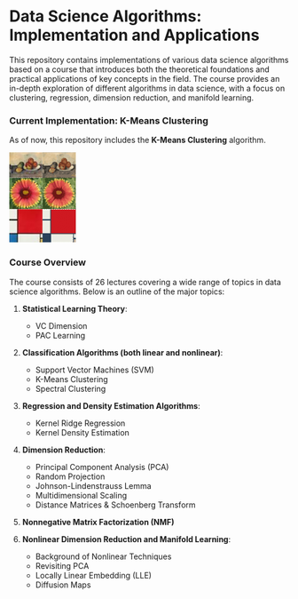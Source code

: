 # Data Science Algorithms: Implementation and Applications

This repository contains implementations of various data science algorithms based on a course that introduces both the theoretical foundations and practical applications of key concepts in the field. The course provides an in-depth exploration of different algorithms in data science, with a focus on clustering, regression, dimension reduction, and manifold learning.

### Current Implementation: K-Means Clustering
As of now, this repository includes the **K-Means Clustering** algorithm.

![alt text](https://raw.githubusercontent.com/HeyHeyHayHay/DataScienceAlgorithmsClass/main/kMeans/images/imageColorClusteringExamples.png)

### Course Overview
The course consists of 26 lectures covering a wide range of topics in data science algorithms. Below is an outline of the major topics:

1. **Statistical Learning Theory**:
   - VC Dimension
   - PAC Learning

2. **Classification Algorithms (both linear and nonlinear)**:
   - Support Vector Machines (SVM)
   - K-Means Clustering
   - Spectral Clustering

3. **Regression and Density Estimation Algorithms**:
   - Kernel Ridge Regression
   - Kernel Density Estimation

4. **Dimension Reduction**:
   - Principal Component Analysis (PCA)
   - Random Projection
   - Johnson-Lindenstrauss Lemma
   - Multidimensional Scaling
   - Distance Matrices & Schoenberg Transform

5. **Nonnegative Matrix Factorization (NMF)**

6. **Nonlinear Dimension Reduction and Manifold Learning**:
   - Background of Nonlinear Techniques
   - Revisiting PCA
   - Locally Linear Embedding (LLE)
   - Diffusion Maps
